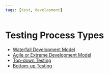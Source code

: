 ```yaml
---
tags: [test, development]
---
```


# Testing Process Types

- [Waterfall Development Model](202304091717.md)
- [Agile or Extreme Development Model](202206201159.md)
- [Top-down Testing](202304091722.md)
- [Bottom-up Testing](202304091724.md)
